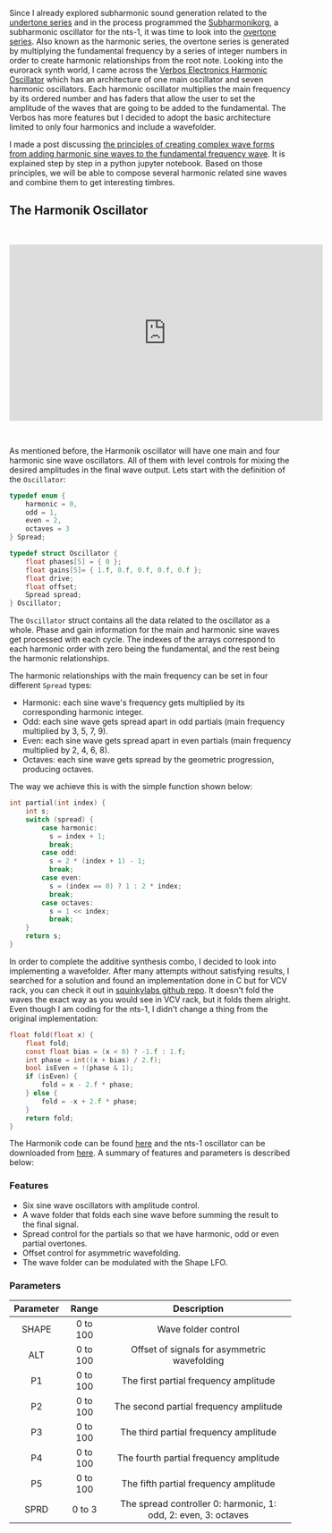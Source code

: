 <!--
.. title: NTS-1 Harmonik Oscillator
.. slug: nts-1-harmonik-oscillator
.. date: 2021-08-07 11:39:31 UTC-05:00
.. tags: nts-1, korg, logue sdk, synths
.. category: music programming
.. link: 
.. description: 
.. type: text
-->

Since I already explored subharmonic sound generation related to the [undertone series](https://en.wikipedia.org/wiki/Undertone_series) and in the process programmed the [Subharmonikorg](/posts/subharmonikorg-subharmonic-oscillators-for-the-korg-nts-1), a subharmonic oscillator for the nts-1, 
it was time to look into the [overtone series](https://en.wikipedia.org/wiki/Harmonic_series_(music)). Also known as the harmonic series, the overtone series is generated by multiplying the fundamental frequency by a series of integer numbers in order to create harmonic relationships from the root note.
Looking into the eurorack synth world, I came across the [Verbos Electronics Harmonic Oscillator](http://www.verboselectronics.com/modules/harmonic-oscillator) which has an architecture of one main oscillator and seven harmonic oscillators. 
Each harmonic oscillator multiplies the main frequency by its ordered number and has faders that allow the user to set the amplitude of the waves that are going to be added to the fundamental.
The Verbos has more features but I decided to adopt the basic architecture limited to only four harmonics and include a wavefolder.

I made a post discussing [the principles of creating complex wave forms from adding harmonic sine waves to the fundamental frequency wave](https://leandrob13.github.io/Electronic-Ruminations/posts/music-synthesis-wave-creation-with-python/). It is explained step by step in a python jupyter notebook.
Based on those principles, we will be able to compose several harmonic related sine waves and combine them to get interesting timbres.

## The Harmonik Oscillator

&nbsp;

<p align="center"><iframe width="560" height="315" src="https://www.youtube.com/embed/wFS2HdzoKqY" title="YouTube video player" frameborder="0" allow="accelerometer; autoplay; clipboard-write; encrypted-media; gyroscope; picture-in-picture" allowfullscreen></iframe></p>

&nbsp;

As mentioned before, the Harmonik oscillator will have one main and four harmonic sine wave oscillators. All of them with level controls for mixing the desired amplitudes in the final wave output. 
Lets start with the definition of the `Oscillator`:

```c
typedef enum {
    harmonic = 0,
    odd = 1,
    even = 2,
    octaves = 3
} Spread;

typedef struct Oscillator {
    float phases[5] = { 0 };
    float gains[5]= { 1.f, 0.f, 0.f, 0.f, 0.f };
    float drive;
    float offset;
    Spread spread;
} Oscillator;
```

The `Oscillator` struct contains all the data related to the oscillator as a whole. Phase and gain information for the main and harmonic sine waves get processed with each cycle. The indexes of the arrays correspond to each harmonic order with zero being the fundamental, and the rest being the harmonic relationships.

The harmonic relationships with the main frequency can be set in four different `Spread` types: 

- Harmonic: each sine wave's frequency gets multiplied by its corresponding harmonic integer.
- Odd: each sine wave gets spread apart in odd partials (main frequency multiplied by 3, 5, 7, 9).
- Even: each sine wave gets spread apart in even partials (main frequency multiplied by 2, 4, 6, 8).
- Octaves: each sine wave gets spread by the geometric progression, producing octaves.

The way we achieve this is with the simple function shown below: 

```c
int partial(int index) {
    int s;
    switch (spread) {
        case harmonic:
          s = index + 1;
          break;
        case odd:
          s = 2 * (index + 1) - 1;
          break;
        case even:
          s = (index == 0) ? 1 : 2 * index;
          break;
        case octaves:
          s = 1 << index;
          break;
    }
    return s;
}
```

In order to complete the additive synthesis combo, I decided to look into implementing a wavefolder. 
After many attempts without satisfying results, I searched for a solution and found an implementation done in C but for VCV rack, you can check it out in [squinkylabs github repo](https://github.com/squinkylabs/SquinkyVCV/blob/3a5fbaae4956737c77d0494b69149747c25726af/dsp/utils/AudioMath.h#L162). It doesn't fold the waves the exact way as you would see in VCV rack, but it folds them alright.
Even though I am coding for the nts-1, I didn't change a thing from the original implementation:

```c
float fold(float x) {
    float fold;
    const float bias = (x < 0) ? -1.f : 1.f;
    int phase = int((x + bias) / 2.f);
    bool isEven = !(phase & 1);
    if (isEven) {
        fold = x - 2.f * phase;
    } else {
        fold = -x + 2.f * phase;
    }
    return fold;
}
```

The Harmonik code can be found [here](https://github.com/leandrob13/logue-hub/tree/master/harmonik) and the nts-1 oscillator can be downloaded from [here](https://github.com/leandrob13/logue-hub/releases/tag/harmonik-v1-1-0). 
A summary of features and parameters is described below:

### Features

- Six sine wave oscillators with amplitude control.
- A wave folder that folds each sine wave before summing the result to the final signal.
- Spread control for the partials so that we have harmonic, odd or even partial overtones.
- Offset control for asymmetric wavefolding.
- The wave folder can be modulated with the Shape LFO.

 ### Parameters
 
| Parameter |  Range   |                          Description                           |
|:---------:|:--------:|:--------------------------------------------------------------:|
|   SHAPE   | 0 to 100 |                      Wave folder control                       |
|    ALT    | 0 to 100 |          Offset of signals for asymmetric wavefolding          |
|    P1     | 0 to 100 |             The first partial frequency amplitude              |
|    P2     | 0 to 100 |             The second partial frequency amplitude             |
|    P3     | 0 to 100 |             The third partial frequency amplitude              |
|    P4     | 0 to 100 |             The fourth partial frequency amplitude             |
|    P5     | 0 to 100 |             The fifth partial frequency amplitude              |
|   SPRD    |  0 to 3  | The spread controller 0: harmonic, 1: odd, 2: even, 3: octaves |
